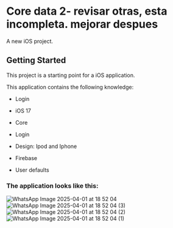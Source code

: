 # Core data 2- revisar otras, esta incompleta. mejorar despues

A new iOS project.

## Getting Started

This project is a starting point for a iOS application.

This application contains the following knowledge:


- Login

- iOS 17

- Core

- Login

- Design: Ipod and Iphone

- Firebase

- User defaults

### The application looks like this:


![WhatsApp Image 2025-04-01 at 18 52 04](https://github.com/user-attachments/assets/9c1c0180-8267-4958-aa51-676e28632ab7)
![WhatsApp Image 2025-04-01 at 18 52 04 (3)](https://github.com/user-attachments/assets/cff89f85-34d4-4a12-b810-4f0c5f6330ec)
![WhatsApp Image 2025-04-01 at 18 52 04 (2)](https://github.com/user-attachments/assets/96be1eb5-5491-4914-ad16-d4aa734500bb)
![WhatsApp Image 2025-04-01 at 18 52 04 (1)](https://github.com/user-attachments/assets/2f66ca55-abca-4f2e-9447-071a2f39f3c0)
